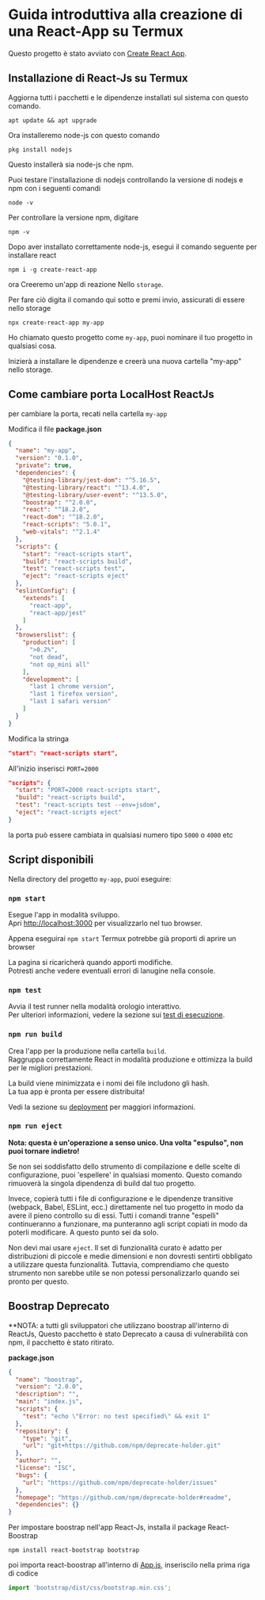 # Guida introduttiva alla creazione di una React-App su Termux

Questo progetto è stato avviato con [Create React App](https://github.com/facebook/create-react-app).

## Installazione di React-Js su Termux

Aggiorna tutti i pacchetti e le dipendenze installati sul sistema con questo comando.

```
apt update && apt upgrade
```

Ora installeremo node-js con questo comando

```
pkg install nodejs
```

Questo installerà sia node-js che npm.

Puoi testare l'installazione di nodejs controllando la versione di nodejs e npm con i seguenti comandi

```
node -v
```
Per controllare la versione npm, digitare

```
npm -v
```

Dopo aver installato correttamente node-js, esegui il comando seguente per installare react

```
npm i -g create-react-app
```

ora Creeremo un'app di reazione Nello ```storage```.

Per fare ciò digita il comando qui sotto e premi invio, assicurati di essere nello storage

```
npx create-react-app my-app
```

Ho chiamato questo progetto come `my-app`, puoi nominare il tuo progetto in qualsiasi cosa.

Inizierà a installare le dipendenze e creerà una nuova cartella "my-app" nello storage.

## Come cambiare porta LocalHost ReactJs
per cambiare la porta, recati nella cartella `my-app`

Modifica il file **package.json**

```json
{
  "name": "my-app",
  "version": "0.1.0",
  "private": true,
  "dependencies": {
    "@testing-library/jest-dom": "^5.16.5",
    "@testing-library/react": "^13.4.0",
    "@testing-library/user-event": "^13.5.0",
    "boostrap": "^2.0.0",
    "react": "^18.2.0",
    "react-dom": "^18.2.0",
    "react-scripts": "5.0.1",
    "web-vitals": "^2.1.4"
  },
  "scripts": {
    "start": "react-scripts start",
    "build": "react-scripts build",
    "test": "react-scripts test",
    "eject": "react-scripts eject"
  },
  "eslintConfig": {
    "extends": [
      "react-app",
      "react-app/jest"
    ]
  },
  "browserslist": {
    "production": [
      ">0.2%",
      "not dead",
      "not op_mini all"
    ],
    "development": [
      "last 1 chrome version",
      "last 1 firefox version",
      "last 1 safari version"
    ]
  }
}
```


Modifica la stringa

```json
"start": "react-scripts start",
```


All'inizio inserisci `PORT=2000`

```json
"scripts": {
  "start": "PORT=2000 react-scripts start",
  "build": "react-scripts build",
  "test": "react-scripts test --env=jsdom",
  "eject": "react-scripts eject"
}
```

la porta può essere cambiata in qualsiasi numero tipo `5000` o `4000` etc

## Script disponibili

Nella directory del progetto `my-app`, puoi eseguire:

### `npm start`

Esegue l'app in modalità sviluppo.\
Apri [http://localhost:3000](http://localhost:3000) per visualizzarlo nel tuo browser.

Appena eseguirai `npm start` Termux potrebbe già proporti di aprire un browser


La pagina si ricaricherà quando apporti modifiche.\
Potresti anche vedere eventuali errori di lanugine nella console.
### `npm test`

Avvia il test runner nella modalità orologio interattivo.\
Per ulteriori informazioni, vedere la sezione sui [test di esecuzione](https://facebook.github.io/create-react-app/docs/running-tests).


### `npm run build`

Crea l'app per la produzione nella cartella `build`.\
 Raggruppa correttamente React in modalità produzione e ottimizza la build per le migliori prestazioni.

 La build viene minimizzata e i nomi dei file includono gli hash.\
 La tua app è pronta per essere distribuita!


Vedi la sezione su [deployment](https://facebook.github.io/create-react-app/docs/deployment) per maggiori informazioni.

### `npm run eject`

**Nota: questa è un'operazione a senso unico.  Una volta "espulso", non puoi tornare indietro!**

 Se non sei soddisfatto dello strumento di compilazione e delle scelte di configurazione, puoi 'espellere' in qualsiasi momento.  Questo comando rimuoverà la singola dipendenza di build dal tuo progetto.

 Invece, copierà tutti i file di configurazione e le dipendenze transitive (webpack, Babel, ESLint, ecc.) direttamente nel tuo progetto in modo da avere il pieno controllo su di essi.  Tutti i comandi tranne "espelli" continueranno a funzionare, ma punteranno agli script copiati in modo da poterli modificare.  A questo punto sei da solo.

 Non devi mai usare `eject`.  Il set di funzionalità curato è adatto per distribuzioni di piccole e medie dimensioni e non dovresti sentirti obbligato a utilizzare questa funzionalità.  Tuttavia, comprendiamo che questo strumento non sarebbe utile se non potessi personalizzarlo quando sei pronto per questo.

## Boostrap Deprecato
**NOTA: a tutti gli sviluppatori che utilizzano boostrap all'interno di ReactJs, Questo pacchetto è stato Deprecato a causa di vulnerabilità con npm, il pacchetto è stato ritirato.

**package.json**

```json
{
  "name": "boostrap",
  "version": "2.0.0",
  "description": "",
  "main": "index.js",
  "scripts": {
    "test": "echo \"Error: no test specified\" && exit 1"
  },
  "repository": {
    "type": "git",
    "url": "git+https://github.com/npm/deprecate-holder.git"
  },
  "author": "",
  "license": "ISC",
  "bugs": {
    "url": "https://github.com/npm/deprecate-holder/issues"
  },
  "homepage": "https://github.com/npm/deprecate-holder#readme",
  "dependencies": {}
}
```

Per impostare boostrap nell'app React-Js, installa il package React-Boostrap

```
npm install react-bootstrap bootstrap
```

poi importa react-boostrap all'interno di [App.js](src/App.js), inseriscilo nella prima riga di codice

```js
import 'bootstrap/dist/css/bootstrap.min.css';
```



